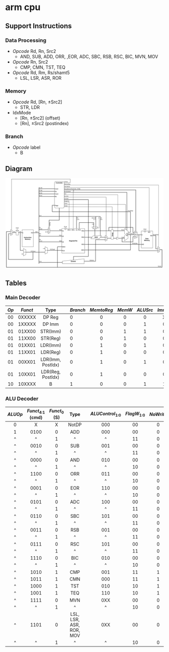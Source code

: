 # arm cpu

## Support Instructions

### Data Processing

* *Opcode* Rd, Rn, Src2
  * AND, SUB, ADD, ORR, ,EOR, ADC, SBC, RSB, RSC, BIC, MVN, MOV
* *Opcode* Rn, Src2
  * CMP, CMN, TST, TEQ
* *Opcode* Rd, Rm, Rs/shamt5
  * LSL, LSR, ASR, ROR

### Memory

* *Opcode* Rd, [Rn, &plusmn;Src2]
  * STR, LDR
* IdxMode
    * [Rn, &plusmn;Src2] (offset)
    * [Rn], &plusmn;Src2 (postindex)

### Branch

* *Opcode* label
  * B

## Diagram

![arm_cpu_diagram](./asset/arm_cpu_diagram.drawio.png "arm_cpu_diagram")

## Tables

### Main Decoder

| *Op*  | *Funct* |       Type        |       | *Branch* | *MemtoReg* | *MemW* | *ALUSrc* | *ImmSrc* | *RegW* | *RegSrc* | *ALUOp* | *PostIndex* |
| :---: | :-----: | :---------------: | :---: | -------- | :--------: | :----: | :------: | :------: | :----: | :------: | :-----: | :---------: |
|  00   | 0XXXXX  |      DP Reg       |       | 0        |     0      |   0    |    0     |    XX    |   1    |    0     |    1    |      0      |
|  00   | 1XXXXX  |      DP Imm       |       | 0        |     0      |   0    |    1     |    00    |   1    |    0     |    1    |      0      |
|  01   | 01XX00  |     STR(Imm)      |       | 0        |     0      |   1    |    1     |    01    |   0    |    0     |    0    |      0      |
|  01   | 11XX00  |     STR(Reg)      |       | 0        |     0      |   1    |    0     |    01    |   0    |    0     |    0    |      0      |
|  01   | 01XX01  |     LDR(Imm)      |       | 0        |     1      |   0    |    1     |    01    |   1    |    0     |    0    |      0      |
|  01   | 11XX01  |     LDR(Reg)      |       | 0        |     1      |   0    |    0     |    01    |   1    |    0     |    0    |      0      |
|  01   | 00XX01  | LDR(Imm, PostIdx) |       | 0        |     1      |   0    |    1     |    01    |   1    |    0     |    0    |      1      |
|  01   | 10XX01  | LDR(Reg, PostIdx) |       | 0        |     1      |   0    |    0     |    01    |   1    |    0     |    0    |      1      |
|  10   | 10XXXX  |         B         |       | 1        |     0      |   0    |    1     |    10    |   0    |    1     |    0    |      0      |

### ALU Decoder

| *ALUOp* | *Funct*<sub>4:1</sub> (cmd) | *Funct*<sub>0</sub> (S) |          Type           |     | *ALUControl*<sub>1:0</sub> | *FlagW*<sub>1:0</sub> | *NoWrite* | *Shift* | *Swap* | *inv* |
| :-----: | :-------------------------: | :---------------------: | :---------------------: | --- | :------------------------: | :-------------------: | :-------: | :-----: | :----: | :---: |
|    0    |              X              |            X            |          NotDP          |     |            000             |          00           |     0     |    0    |   0    |   0   |
|    1    |            0100             |            0            |           ADD           |     |            000             |          00           |     0     |    0    |   0    |   0   |
|    ^    |              ^              |            1            |            ^            |     |             ^              |          11           |     0     |    0    |   0    |   0   |
|    ^    |            0010             |            0            |           SUB           |     |            001             |          00           |     0     |    0    |   0    |   0   |
|    ^    |              ^              |            1            |            ^            |     |             ^              |          11           |     0     |    0    |   0    |   0   |
|    ^    |            0000             |            0            |           AND           |     |            010             |          00           |     0     |    0    |   0    |   0   |
|    ^    |              ^              |            1            |            ^            |     |             ^              |          10           |     0     |    0    |   0    |   0   |
|    ^    |            1100             |            0            |           ORR           |     |            011             |          00           |     0     |    0    |   0    |   0   |
|    ^    |              ^              |            1            |            ^            |     |             ^              |          10           |     0     |    0    |   0    |   0   |
|    ^    |            0001             |            0            |           EOR           |     |            110             |          00           |     0     |    0    |   0    |   0   |
|    ^    |              ^              |            1            |            ^            |     |             ^              |          10           |     0     |    0    |   0    |   0   |
|    ^    |            0101             |            0            |           ADC           |     |            100             |          00           |     0     |    0    |   0    |   0   |
|    ^    |              ^              |            1            |            ^            |     |             ^              |          11           |     0     |    0    |   0    |   0   |
|    ^    |            0110             |            0            |           SBC           |     |            101             |          00           |     0     |    0    |   0    |   0   |
|    ^    |              ^              |            1            |            ^            |     |             ^              |          11           |     0     |    0    |   0    |   0   |
|    ^    |            0011             |            0            |           RSB           |     |            001             |          00           |     0     |    0    |   1    |   0   |
|    ^    |              ^              |            1            |            ^            |     |             ^              |          11           |     0     |    0    |   1    |   0   |
|    ^    |            0111             |            0            |           RSC           |     |            101             |          00           |     0     |    0    |   1    |   0   |
|    ^    |              ^              |            1            |            ^            |     |             ^              |          11           |     0     |    0    |   1    |   0   |
|    ^    |            1110             |            0            |           BIC           |     |            010             |          00           |     0     |    0    |   0    |   1   |
|    ^    |              ^              |            1            |            ^            |     |             ^              |          10           |     0     |    0    |   0    |   1   |
|    ^    |            1010             |            1            |           CMP           |     |            001             |          11           |     1     |    0    |   0    |   0   |
|    ^    |            1011             |            1            |           CMN           |     |            000             |          11           |     1     |    0    |   0    |   0   |
|    ^    |            1000             |            1            |           TST           |     |            010             |          10           |     1     |    0    |   0    |   0   |
|    ^    |            1001             |            1            |           TEQ           |     |            110             |          10           |     1     |    0    |   0    |   0   |
|    ^    |            1111             |            0            |           MVN           |     |            0XX             |          00           |     0     |    1    |   0    |   1   |
|    ^    |              ^              |            1            |            ^            |     |             ^              |          10           |     0     |    1    |   0    |   0   |
|    ^    |            1101             |            0            | LSL, LSR, ASR, ROR, MOV |     |            0XX             |          00           |     0     |    1    |   0    |   0   |
|    ^    |              ^              |            1            |            ^            |     |             ^              |          10           |     0     |    1    |   0    |   0   |

